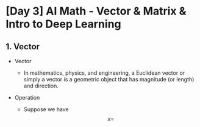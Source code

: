 # [Day 3] AI Math - Vector & Matrix & Intro to Deep Learning

## 1. Vector

- Vector
  - In mathematics, physics, and engineering, a Euclidean vector or simply a vector is a geometric object that has magnitude (or length) and direction.
- Operation

  - Suppose we have
    $$x = $$
